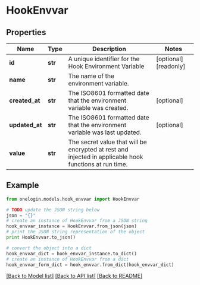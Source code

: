 # HookEnvvar


## Properties
Name | Type | Description | Notes
------------ | ------------- | ------------- | -------------
**id** | **str** | A unique identifier for the Hook Environment Variable | [optional] [readonly] 
**name** | **str** | The name of the environment variable. | 
**created_at** | **str** | The ISO8601 formatted date that the environment variable was created. | [optional] 
**updated_at** | **str** | The ISO8601 formatted date that the environment variable was last updated. | [optional] 
**value** | **str** | The secret value that will be encrypted at rest and injected in applicable hook functions at run time. | 

## Example

```python
from onelogin.models.hook_envvar import HookEnvvar

# TODO update the JSON string below
json = "{}"
# create an instance of HookEnvvar from a JSON string
hook_envvar_instance = HookEnvvar.from_json(json)
# print the JSON string representation of the object
print HookEnvvar.to_json()

# convert the object into a dict
hook_envvar_dict = hook_envvar_instance.to_dict()
# create an instance of HookEnvvar from a dict
hook_envvar_form_dict = hook_envvar.from_dict(hook_envvar_dict)
```
[[Back to Model list]](../README.md#documentation-for-models) [[Back to API list]](../README.md#documentation-for-api-endpoints) [[Back to README]](../README.md)


